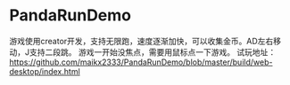 # PandaRunDemo
游戏使用creator开发，支持无限跑，速度逐渐加快，可以收集金币。AD左右移动，J支持二段跳。
游戏一开始没焦点，需要用鼠标点一下游戏。
试玩地址：
https://github.com/maikx2333/PandaRunDemo/blob/master/build/web-desktop/index.html
